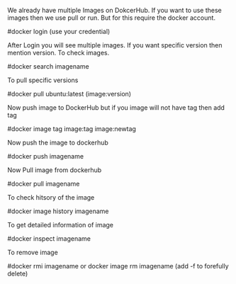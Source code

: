 We already have multiple Images on DokcerHub. If you want to use these images then we use pull or run. But for this require the docker account.

#docker login (use your credential)

After Login you will see multiple images. If you want specific version then mention version. To check images.

#docker search imagename

To pull specific versions

#docker pull ubuntu:latest (image:version)

Now push image to DockerHub but if you image will not have tag then add tag

#docker image tag image:tag image:newtag


Now push the image to dockerhub

#docker push imagename

Now Pull image from dockerhub

#docker pull imagename


To check hitsory of the image

#docker image history imagename

To get detailed information of image

#docker inspect imagename

To remove image

#docker rmi imagename or docker image rm imagename (add -f to forefully delete)
